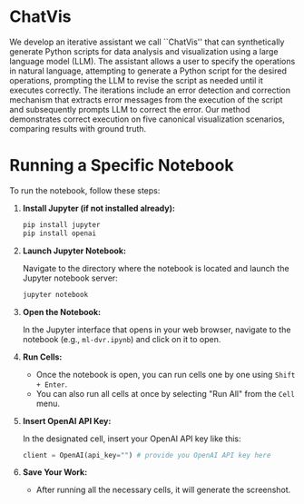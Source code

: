 # ChatVis

We develop an iterative assistant we call ``ChatVis'' that can synthetically generate Python scripts for data analysis and visualization using a large language model (LLM). The assistant allows a user to specify the operations in natural language, attempting to generate a Python script for the desired operations, prompting the LLM to revise the script as needed until it executes correctly. The iterations include an error detection and correction mechanism that extracts error messages from the execution of the script and subsequently prompts LLM to correct the error. Our method demonstrates correct execution on five canonical visualization scenarios, comparing results with ground truth. 


# Running a Specific Notebook

To run the notebook, follow these steps:

1. **Install Jupyter (if not installed already):**

    ```bash
    pip install jupyter
    pip install openai
    ```

2. **Launch Jupyter Notebook:**

    Navigate to the directory where the notebook is located and launch the Jupyter notebook server:

    ```bash
    jupyter notebook
    ```

3. **Open the Notebook:**

    In the Jupyter interface that opens in your web browser, navigate to the notebook (e.g., `ml-dvr.ipynb`) and click on it to open.

4. **Run Cells:**

    - Once the notebook is open, you can run cells one by one using `Shift + Enter`.
    - You can also run all cells at once by selecting "Run All" from the `Cell` menu.

5. **Insert OpenAI API Key:**

    In the designated cell, insert your OpenAI API key like this:

    ```python
    client = OpenAI(api_key="") # provide you OpenAI API key here
    ```

6. **Save Your Work:**

    - After running all the necessary cells, it will generate the screenshot.
